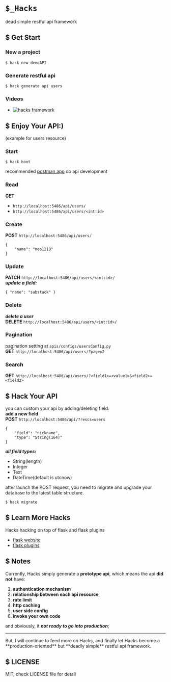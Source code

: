 # ```$_Hacks```

dead simple restful api framework

## $ Get Start
### New a project
<code>$ hack new demoAPI</code>

### Generate restful api
<code>$ hack generate api users</code>

### Videos
+ ![hacks framework](https://www.youtube.com/watch?v=aimpIJjk824)

## $ Enjoy Your API:)
(example for users resource)
### Start

    $ hack boot

recommended [postman app](https://chrome.google.com/webstore/detail/postman/fhbjgbiflinjbdggehcddcbncdddomop) do api development<br/>

### Read
**GET**

+ <code>http://localhost:5486/api/users/</code>
+ ```http://localhost:5486/api/users/<int:id>```

### Create
**POST** <code>http://localhost:5486/api/users/</code>

    {
        "name": "neo1218"
    }


### Update
**PATCH** ```http://localhost:5486/api/users/<int:id>/``` <br/>
***update a field:***

    { "name": "substack" }

### Delete
***delete a user*** <br/>
**DELETE** ```http://localhost:5486/api/users/<int:id>/``` <br/>

### Pagination
pagination setting at ```apis/configs/usersConfig.py``` <br/>
**GET** ```http://localhost:5486/api/users/?page=2```

### Search
**GET** ```http://localhost:5486/api/users/?<field1>=<value1>&<field2>=<field2>```

## $ Hack Your API
you can custom your api by adding/deleting field: <br/>
**add a new field** <br/>
**POST** <code>http://localhost:5486/api/?rescs=users</code>

    {
        "field": "nickname",
        "type": "String(164)"
    }

***all field types:***

+ String(length)
+ Integer
+ Text
+ DateTime(default is utcnow)

after launch the POST request, you need to migrate and upgrade your database to
the latest table structure.

    $ hack migrate

## $ Learn More Hacks
Hacks hacking on top of flask and flask plugins

+ [flask website](http://flask.pocoo.org/)
+ [flask plugins](http://flask.pocoo.org/extensions/)

## $ Notes
Currently, Hacks simply generate a **prototype api**, which means the api **did
not** have: 

1. **authentication mechanism**
2. **relationship between each api resource**,
3. **rate limit**
4. **http caching** 
5. **user side config**
6. **invoke your own code**

and obviously, it ***not ready to go into production***;
<hr/>
But, I will continue to feed more on Hacks, and finally let Hacks become a
**production-oriented**  but **deadly simple** restful api framework.

## $ LICENSE
MIT, check LICENSE file for detail
